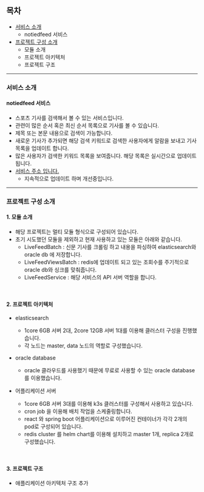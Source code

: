 ## 목차
- [서비스 소개](###서비스-소개)
  - notiedfeed 서비스
- [프로젝트 구성 소개](###프로젝트-구성-소개)
  - 모듈 소개
  - 프로젝트 아키텍처
  - 프로젝트 구조

---

### 서비스 소개
#### notiedfeed 서비스
- 스포츠 기사를 검색해서 볼 수 있는 서비스입니다.
- 관련이 많은 순서 혹은 최신 순서 목록으로 기사를 볼 수 있습니다.
- 제목 또는 본문 내용으로 검색이 가능합니다.
- 새로운 기사가 추가되면 해당 검색 키워드로 검색한 사용자에게 알람을 보내고 기사 목록을 업데이트 합니다.
- 많은 사용자가 검색한 키워드 목록을 보여줍니다. 해당 목록은 실시간으로 업데이트 됩니다.
- [서비스 주소 입니다.](https://www.notiedfeed.com)
  - 지속적으로 업데이트 하며 개선중입니다.

---

### 프로젝트 구성 소개
#### 1. 모듈 소개
- 해당 프로젝트는 멀티 모듈 형식으로 구성되어 있습니다.
- 초기 시도했던 모듈을 제외하고 현재 사용하고 있는 모듈은 아래와 같습니다.
  - LiveFeedBatch : 신문 기사를 크롤링 하고 내용을 파싱하여 elasticsearch와 oracle db 에 저장합니다.
  - LiveFeedViewsBatch : redis에 업데이트 되고 있는 조회수를 주기적으로 oracle db와 싱크를 맞춰줍니다.
  - LiveFeedService : 해당 서비스의 API 서버 역할을 합니다.

<br>

#### 2. 프로젝트 아키텍처
- elasticsearch
  - 1core 6GB 서버 2대, 2core 12GB 서버 1대를 이용해 클러스터 구성을 진행했습니다.
  - 각 노드는 master, data 노드의 역할로 구성했습니다.


- oracle database
  - oracle 클라우드를 사용했기 때문에 무료로 사용할 수 있는 oracle database를 이용했습니다.


- 어플리케이션 서버
  - 1core 6GB 서버 3대를 이용해 k3s 클러스터를 구성해서 사용하고 있습니다.
  - cron job 을 이용해 배치 작업을 스케줄링합니다.
  - react 와 spring boot 어플리케이션으로 이루어진 컨테이너가 각각 2개의 pod로 구성되어 있습니다.
  - redis cluster 를 helm chart를 이용해 설치하고 master 1개, replica 2개로 구성했습니다.

<br>

#### 3. 프로젝트 구조
- 애플리케이션 아키텍처 구조 추가





